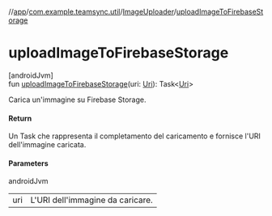 //[app](../../../index.md)/[com.example.teamsync.util](../index.md)/[ImageUploader](index.md)/[uploadImageToFirebaseStorage](upload-image-to-firebase-storage.md)

# uploadImageToFirebaseStorage

[androidJvm]\
fun [uploadImageToFirebaseStorage](upload-image-to-firebase-storage.md)(uri: [Uri](https://developer.android.com/reference/kotlin/android/net/Uri.html)): Task&lt;[Uri](https://developer.android.com/reference/kotlin/android/net/Uri.html)&gt;

Carica un'immagine su Firebase Storage.

#### Return

Un Task che rappresenta il completamento del caricamento e fornisce l'URI dell'immagine caricata.

#### Parameters

androidJvm

| | |
|---|---|
| uri | L'URI dell'immagine da caricare. |
